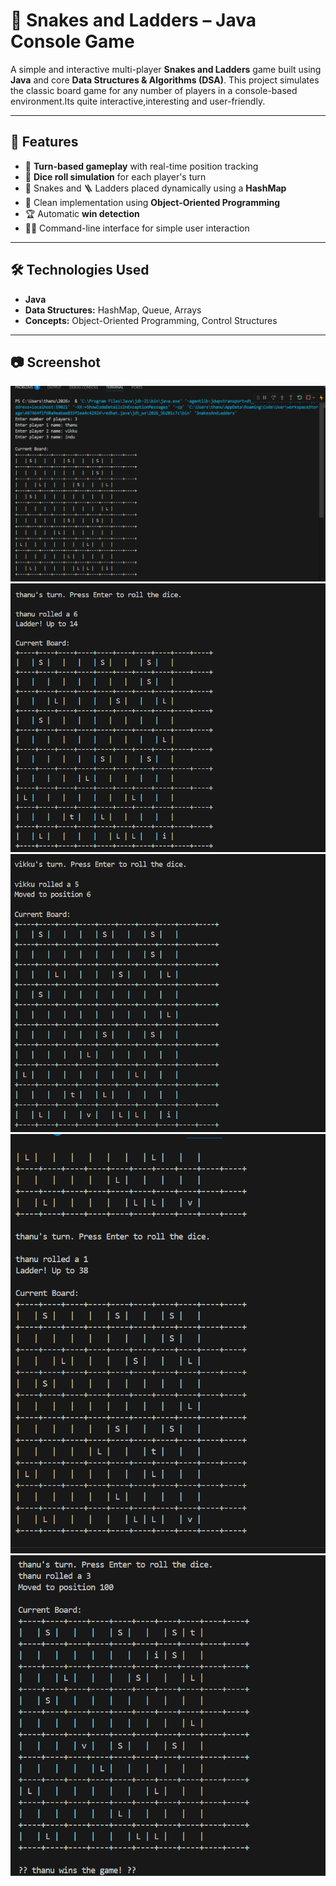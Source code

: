 # 🎲 Snakes and Ladders – Java Console Game

A simple and interactive multi-player **Snakes and Ladders** game built using **Java** and core **Data Structures & Algorithms (DSA)**. This project simulates the classic board game for any number of players in a console-based environment.Its quite interactive,interesting and user-friendly.

---

## 📌 Features

- 🎯 **Turn-based gameplay** with real-time position tracking
- 🎲 **Dice roll simulation** for each player's turn
- 🐍 Snakes and 🪜 Ladders placed dynamically using a **HashMap**
- 🧠 Clean implementation using **Object-Oriented Programming**
- 🏆 Automatic **win detection**
- 👨‍💻 Command-line interface for simple user interaction

---

## 🛠️ Technologies Used

- **Java**
- **Data Structures:** HashMap, Queue, Arrays
- **Concepts:** Object-Oriented Programming, Control Structures

---

## 📷 Screenshot
![screenshot of output](https://github.com/thanujapepakayala/snakes-and-ladders-game/blob/main/Screenshot%202025-08-06%20171951.png)
![screenshot of output](https://github.com/thanujapepakayala/snakes-and-ladders-game/blob/main/Screenshot%202025-08-06%20172008.png)
![screenshot of output](https://github.com/thanujapepakayala/snakes-and-ladders-game/blob/main/Screenshot%202025-08-06%20172020.png)
![screenshot of output](https://github.com/thanujapepakayala/snakes-and-ladders-game/blob/main/Screenshot%202025-08-05%20152432.png)
![screenshot of output](https://github.com/thanujapepakayala/snakes-and-ladders-game/blob/main/Screenshot%202025-08-06%20172042.png)


